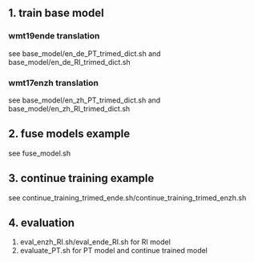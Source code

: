 ## 1. train base model
### wmt19ende translation
see base_model/en_de_PT_trimed_dict.sh and base_model/en_de_RI_trimed_dict.sh

### wmt17enzh translation
see base_model/en_zh_PT_trimed_dict.sh and base_model/en_zh_RI_trimed_dict.sh

## 2. fuse models example
see fuse_model.sh

## 3. continue training example
see continue_training_trimed_ende.sh/continue_training_trimed_enzh.sh

## 4. evaluation
1. eval_enzh_RI.sh/eval_ende_RI.sh for RI model
2. evaluate_PT.sh for PT model and continue trained model
